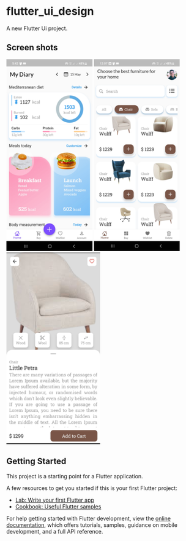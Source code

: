 # flutter_ui_design

A new Flutter Ui project.


## Screen shots 
<p float="left">
<img src="assets/screenshots/diary_home.jpg" height="500em" />
<img src="assets/screenshots/furniture_home.jpg" height="500em" />
<img src="assets/screenshots/furniture_details.jpg" height="500em" />
</p>


## Getting Started

This project is a starting point for a Flutter application.

A few resources to get you started if this is your first Flutter project:

- [Lab: Write your first Flutter app](https://docs.flutter.dev/get-started/codelab)
- [Cookbook: Useful Flutter samples](https://docs.flutter.dev/cookbook)

For help getting started with Flutter development, view the
[online documentation](https://docs.flutter.dev/), which offers tutorials,
samples, guidance on mobile development, and a full API reference.
